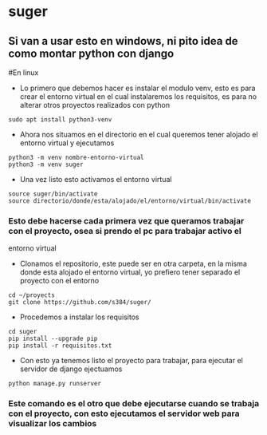 # suger
## Si van a usar esto en windows, ni pito idea de como montar python con django

#En linux
* Lo primero que debemos hacer es instalar el modulo venv, esto es para crear el entorno virtual en el cual instalaremos
los requisitos, es para no alterar otros proyectos realizados con python
~~~
sudo apt install python3-venv
~~~

* Ahora nos situamos en el directorio en el cual queremos tener alojado el entorno virtual y ejecutamos
~~~
python3 -m venv nombre-entorno-virtual
python3 -m venv suger
~~~

* Una vez listo esto activamos el entorno virtual
~~~
source suger/bin/activate
source directorio/donde/esta/alojado/el/entorno/virtual/bin/activate
~~~
### Esto debe hacerse cada primera vez que queramos trabajar con el proyecto, osea si prendo el pc para trabajar activo el
entorno virtual

* Clonamos el repositorio, este puede ser en otra carpeta, en la misma donde esta alojado el entorno virtual, yo prefiero
tener separado el proyecto con el entorno

~~~
cd ~/proyects
git clone https://github.com/s384/suger/
~~~

* Procedemos a instalar los requisitos
~~~
cd suger
pip install --upgrade pip
pip install -r requisitos.txt
~~~

* Con esto ya tenemos listo el proyecto para trabajar, para ejecutar el servidor de django ejectuamos
~~~
python manage.py runserver
~~~
### Este comando es el otro que debe ejecutarse cuando se trabaja con el proyecto, con esto ejecutamos el servidor web para visualizar los cambios
